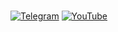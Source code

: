 # 
[![Telegram](https://img.shields.io/badge/-Telegram-090909?style=for-the-badge&logo=telegram&logoColor=27A0D9)](https://t.me/hdhdh4226ru_official)
[![YouTube](https://img.shields.io/badge/-YouTube-090909?style=for-the-badge&logo=YouTube&logoColor=FF0000)](https://www.youtube.com/@hdhdh4226ru)

